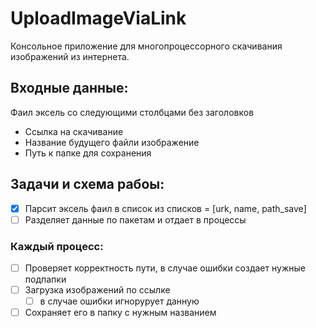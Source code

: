 # UploadImageViaLink

Консольное приложение для многопроцессорного скачивания изображений из интернета. 

##  Входные данные:
Фаил эксель со следующими столбцами без заголовков
- Ссылка на скачивание
- Название будущего файли изображение
- Путь к папке для сохранения

## Задачи и схема рабоы:

- [x] Парсит эксель фаил в список из списков = [urk, name, path_save]
- [ ] Разделяет данные по пакетам и отдает в процессы
### Каждый процесс:
- [ ] Проверяет корректность пути, в случае ошибки создает нужные подпапки
- [ ] Загрузка изображений по ссылке
  - [ ] в случае ошибки игнорурует данную
- [ ] Сохраняет его в папку с нужным названием
